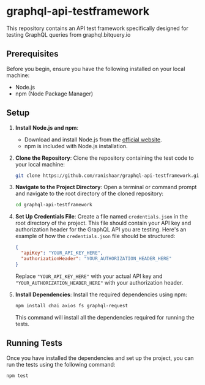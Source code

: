 # graphql-api-testframework
This repository contains an API test framework specifically designed for testing GraphQL queries from graphql.bitquery.io

## Prerequisites

Before you begin, ensure you have the following installed on your local machine:

- Node.js
- npm (Node Package Manager)

## Setup

1. **Install Node.js and npm**: 
   
   - Download and install Node.js from the [official website](https://nodejs.org/).
   - npm is included with Node.js installation.

2. **Clone the Repository**: Clone the repository containing the test code to your local machine:

    ```bash
    git clone https://github.com/ranishaar/graphql-api-testframework.git
    ```

3. **Navigate to the Project Directory**: Open a terminal or command prompt and navigate to the root directory of the cloned repository:

    ```bash
    cd graphql-api-testframework
    ```

4. **Set Up Credentials File**: Create a file named `credentials.json` in the root directory of the project. This file should contain your API key and authorization header for the GraphQL API you are testing. Here's an example of how the `credentials.json` file should be structured:

    ```json
    {
      "apiKey": "YOUR_API_KEY_HERE",
      "authorizationHeader": "YOUR_AUTHORIZATION_HEADER_HERE"
    }
    ```

    Replace `"YOUR_API_KEY_HERE"` with your actual API key and `"YOUR_AUTHORIZATION_HEADER_HERE"` with your authorization header.

5. **Install Dependencies**: Install the required dependencies using npm:

    ```bash
    npm install chai axios fs graphql-request
    ```

    This command will install all the dependencies required for running the tests.

## Running Tests

Once you have installed the dependencies and set up the project, you can run the tests using the following command:

```bash
npm test



